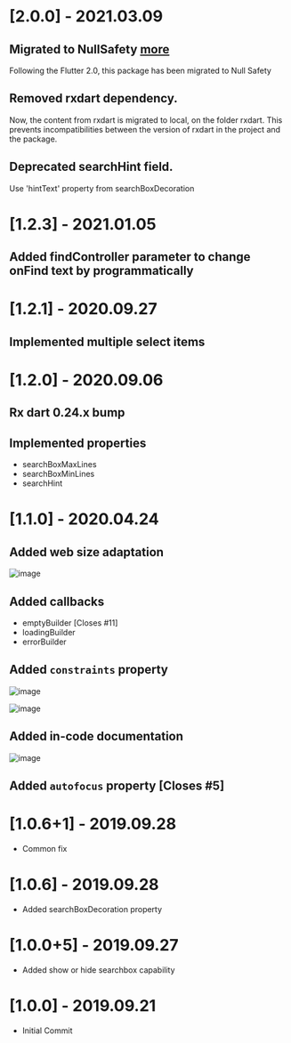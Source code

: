 # [2.0.0] - 2021.03.09
## Migrated to NullSafety [more](https://events.flutter.dev/?gclid=Cj0KCQiAs5eCBhCBARIsAEhk4r75svPADe_vO0swK7h6UH92TloC8E_SZQJu_bLO78VqPo1nsS-RrngaAnhoEALw_wcB&gclsrc=aw.ds)
Following the Flutter 2.0, this package has been migrated to Null Safety
## Removed rxdart dependency.
Now, the content from rxdart is migrated to local, on the folder rxdart. 
This prevents incompatibilities between the version of rxdart in the project and the package.
## Deprecated searchHint field.
Use 'hintText' property from searchBoxDecoration

# [1.2.3] - 2021.01.05
## Added findController parameter to change onFind text by programmatically

# [1.2.1] - 2020.09.27
## Implemented multiple select items

# [1.2.0] - 2020.09.06
## Rx dart 0.24.x bump
## Implemented properties
 - searchBoxMaxLines
 - searchBoxMinLines
 - searchHint

# [1.1.0] - 2020.04.24
## Added web size adaptation
![image](https://user-images.githubusercontent.com/16373553/80187452-0b7dfd80-85e6-11ea-9a8a-f9ff4c1092d9.png)

## Added callbacks
 - emptyBuilder [Closes #11]
 - loadingBuilder
 - errorBuilder

## Added `constraints` property
![image](https://user-images.githubusercontent.com/16373553/80188549-b9d67280-85e7-11ea-8eb5-7de2b2e3dec5.png)

![image](https://user-images.githubusercontent.com/16373553/80188871-2cdfe900-85e8-11ea-9b7f-92cbada4af5b.png)

## Added in-code documentation
![image](https://user-images.githubusercontent.com/16373553/80191733-834f2680-85ec-11ea-8fef-b540c88d8d6c.png)

## Added `autofocus` property [Closes #5]

# [1.0.6+1] - 2019.09.28

* Common fix

# [1.0.6] - 2019.09.28

* Added searchBoxDecoration property

# [1.0.0+5] - 2019.09.27

* Added show or hide searchbox capability

# [1.0.0] - 2019.09.21

* Initial Commit
